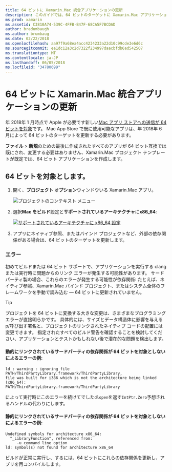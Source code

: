 ```yaml
---
title: 64 ビットに Xamarin.Mac 統合アプリケーションの更新
description: このガイドでは、64 ビットのターゲットに Xamarin.Mac アプリケーションを更新する方法について説明します。 この変更を行うときに検出される可能性があるエラーの種類の例も提供します。
ms.prod: xamarin
ms.assetid: C3810A74-539C-4FFB-B47F-68CA5F7BCDAD
author: bradumbaugh
ms.author: brumbaug
ms.date: 02/22/2018
ms.openlocfilehash: aa97f9a68ea4acc4234233a22d10c99cde3e6d6c
ms.sourcegitcommit: ea1dc12a3c2d7322f234997daacbfdb6ad542507
ms.translationtype: MT
ms.contentlocale: ja-JP
ms.lasthandoff: 06/05/2018
ms.locfileid: "34780699"
---
```

# <a name="updating-xamarinmac-unified-applications-to-64-bit"></a>64 ビットに Xamarin.Mac 統合アプリケーションの更新

年 2018年 1 月時点で Apple が必要です新しい[Mac アプリ ストアへの送信が 64 ビットを対象](https://developer.apple.com/news/?id=06282017a)です。 Mac App Store で既に使用可能なアプリは、年 2018年 6 月によって 64 ビットのターゲットを更新する必要があります。

**ファイル** > **新規**のための最後に作成されたすべてのアプリが 64 ビット互換では既にされ、変更する必要はありません、Xamarin.Mac プロジェクト テンプレートが既定では、64 ビット アプリケーションを作成します。

## <a name="targeting-64-bit"></a>64 ビットを対象とします。

1. 開く、**プロジェクト オプション**ウィンドウいる Xamarin.Mac アプリ。

   ![プロジェクトのコンテキスト メニュー](mac-64-bit-images/1-contextual_menu-vsmac.png "プロジェクトのコンテキスト メニュー")

2. 選択**Mac をビルド**設定と**サポートされているアーキテクチャ**に**x86\_64**:

   [![サポートされているアーキテクチャに x86_64 設定](mac-64-bit-images/2-project_options-vsmac.png "x86_64 にサポートされているアーキテクチャの設定")](mac-64-bit-images/2-project_options-vsmac-large.png#lightbox)

3. アプリにネイティブ参照、またはバインド プロジェクトなど、外部の依存関係がある場合は、64 ビットのターゲットを更新します。

### <a name="errors"></a>エラー

初めてビルドまたは 64 ビット サポートで、アプリケーションを実行する clang または実行時に問題からのリンク エラーが発生する可能性があります。 サード パーティ製の場合、これらのエラーが発生する可能性が依存関係: たとえば、ネイティブ参照、Xamarin.Mac バインド プロジェクト、またはシステム全体のフレームワークを手動で読み込む — 64 ビットに更新されていません。

> [!TIP]
> プロジェクトを 64 ビットに変換する大きな変更は、さまざまなプログラミング エラーが直接明らかです。 具体的には、サイズとデータ構造体に影響を与える p/呼び出す署名と、プロジェクトのリンクされたネイティブ コードの配置には変更できます。 指定されたすべてのビルド警告を確認することを検討してください、アプリケーションとテストかもしれない後で潜在的な問題を検出します。

#### <a name="example-error-resulting-from-a-dynamically-linked-third-party-dependency-that-does-not-target-64-bit"></a>動的にリンクされているサードパーティの依存関係が 64 ビットを対象としないによるエラーの例:

```console
ld : warning : ignoring file PATH/ThirdPartyLibrary.framework/ThirdPartyLibrary, 
file was built for i386 which is not the architecture being linked (x86_64): 
PATH/ThirdPartyLibrary.framework/ThirdPartyLibrary 
```

によって実行時にこのエラーを続けてでした`dlopen`を返す`IntPtr.Zero`予想されるハンドルの代わりにします。

#### <a name="example-error-resulting-from-a-statically-linked-third-party-dependency-that-does-not-target-64-bit"></a>静的にリンクされているサードパーティの依存関係が 64 ビットを対象としないによるエラーの例:

```console
Undefined symbols for architecture x86_64:
  "_LibraryFunction", referenced from:
     -u command line option
ld: symbol(s) not found for architecture x86_64 
```

ビルドが正常に実行し、するには、64 ビットにこれらの依存関係を更新し、アプリを再コンパイルします。


